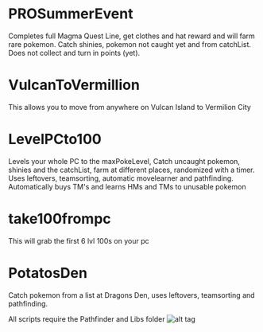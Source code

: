 # PROSummerEvent
Completes full Magma Quest Line, get clothes and hat reward and will farm rare pokemon. Catch shinies, pokemon not caught yet and from catchList. Does not collect and turn in points (yet).
# VulcanToVermillion
This allows you to move from anywhere on Vulcan Island to Vermilion City
# LevelPCto100
Levels your whole PC to the maxPokeLevel, Catch uncaught pokemon, shinies and the catchList, farm at different places, randomized with a timer. Uses leftovers, teamsorting, automatic movelearner and pathfinding. Automatically buys TM's and learns HMs and TMs to unusable pokemon
# take100frompc
This will grab the first 6 lvl 100s on your pc
# PotatosDen
Catch pokemon from a list at Dragons Den, uses leftovers, teamsorting and pathfinding.

All scripts require the Pathfinder and Libs folder
![alt tag](http://puu.sh/rYWhy/5b9c1678a6.png)
